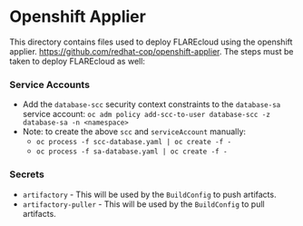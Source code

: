 # Openshift Applier
This directory contains files used to deploy FLAREcloud using the openshift applier.
https://github.com/redhat-cop/openshift-applier. The steps must be taken to deploy
FLAREcloud as well:

### Service Accounts
- Add the `database-scc` security context constraints to the `database-sa` service account: 
`oc adm policy add-scc-to-user database-scc -z database-sa -n <namespace>`
- Note: to create the above `scc` and `serviceAccount` manually:
    - `oc process -f scc-database.yaml | oc create -f -`
    - `oc process -f sa-database.yaml | oc create -f -`

### Secrets
- `artifactory` - This will be used by the `BuildConfig` to push artifacts.
- `artifactory-puller` -  This will be used by the `BuildConfig` to pull artifacts.